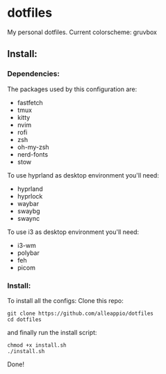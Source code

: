 # dotfiles
My personal dotfiles. Current colorscheme: gruvbox

## Install:

### Dependencies:
The packages used by this configuration are:
- fastfetch
- tmux
- kitty
- nvim
- rofi
- zsh
- oh-my-zsh
- nerd-fonts
- stow

To use hyprland as desktop environment you'll need:
- hyprland
- hyprlock
- waybar
- swaybg
- swaync

To use i3 as desktop environment you'll need:
- i3-wm
- polybar
- feh
- picom

### Install:
To install all the configs:
Clone this repo:
```
git clone https://github.com/alleappio/dotfiles
cd dotfiles
```
and finally run the install script:
```
chmod +x install.sh
./install.sh
```
Done!

